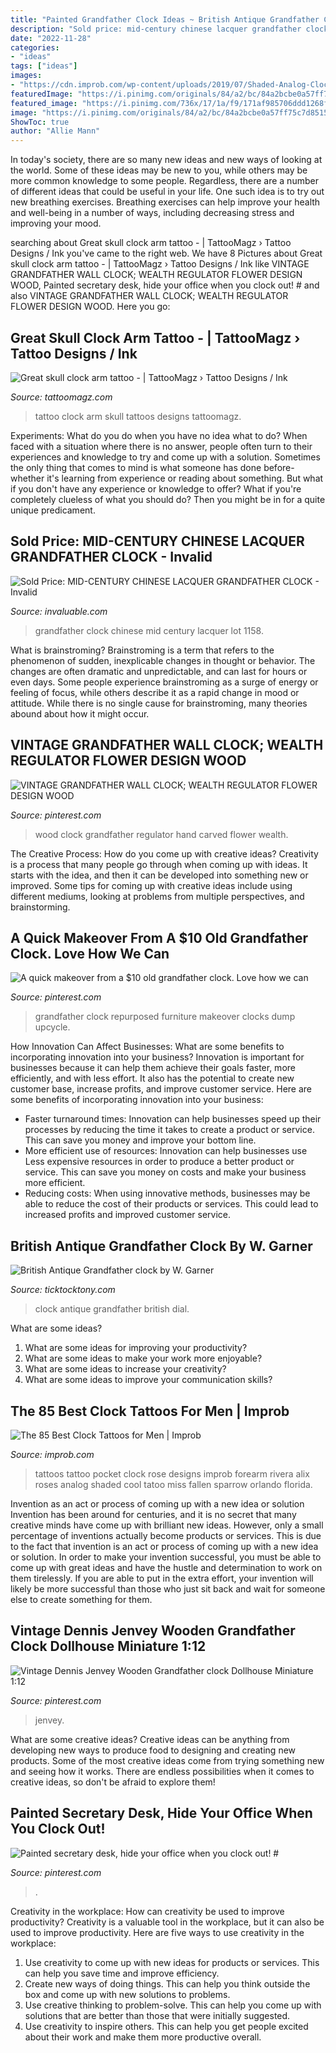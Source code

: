 ```yaml
---
title: "Painted Grandfather Clock Ideas ~ British Antique Grandfather Clock By W. Garner"
description: "Sold price: mid-century chinese lacquer grandfather clock"
date: "2022-11-28"
categories:
- "ideas"
tags: ["ideas"]
images:
- "https://cdn.improb.com/wp-content/uploads/2019/07/Shaded-Analog-Clock-Tattoo.jpg"
featuredImage: "https://i.pinimg.com/originals/84/a2/bc/84a2bcbe0a57ff75c7d8515b705ffa86.jpg"
featured_image: "https://i.pinimg.com/736x/17/1a/f9/171af985706ddd1268fbf211db1d317a--grandfather-clock-makeover-furniture-ideas.jpg"
image: "https://i.pinimg.com/originals/84/a2/bc/84a2bcbe0a57ff75c7d8515b705ffa86.jpg"
ShowToc: true
author: "Allie Mann"
---
```



In today's society, there are so many new ideas and new ways of looking at the world. Some of these ideas may be new to you, while others may be more common knowledge to some people. Regardless, there are a number of different ideas that could be useful in your life. One such idea is to try out new breathing exercises. Breathing exercises can help improve your health and well-being in a number of ways, including decreasing stress and improving your mood.

	

		
searching about Great skull clock arm tattoo - | TattooMagz › Tattoo Designs / Ink you've came to the right web. We have 8 Pictures about Great skull clock arm tattoo - | TattooMagz › Tattoo Designs / Ink like VINTAGE GRANDFATHER WALL CLOCK; WEALTH REGULATOR FLOWER DESIGN WOOD, Painted secretary desk, hide your office when you clock out! # and also VINTAGE GRANDFATHER WALL CLOCK; WEALTH REGULATOR FLOWER DESIGN WOOD. Here you go:
		
    
## Great Skull Clock Arm Tattoo - | TattooMagz › Tattoo Designs / Ink

<img loading=lazy src="https://tattoomagz.com/wp-content/uploads/Great-skull-clock-arm-tattoo.jpg" onerror="this.onerror=null;this.src='https://tse4.mm.bing.net/th?id=OIP.pyD-uIV9cUnNitan4iuXzAHaNG&amp;pid=15.1';" alt="Great skull clock arm tattoo - | TattooMagz › Tattoo Designs / Ink">

_Source: tattoomagz.com_

>tattoo clock arm skull tattoos designs tattoomagz. 

	

Experiments: What do you do when you have no idea what to do?
When faced with a situation where there is no answer, people often turn to their experiences and knowledge to try and come up with a solution. Sometimes the only thing that comes to mind is what someone has done before- whether it's learning from experience or reading about something. But what if you don't have any experience or knowledge to offer? What if you're completely clueless of what you should do? Then you might be in for a quite unique predicament.

    
## Sold Price: MID-CENTURY CHINESE LACQUER GRANDFATHER CLOCK - Invalid

<img loading=lazy src="https://image.invaluable.com/housePhotos/ascendantauction/67/612967/H20837-L127210047.jpg" onerror="this.onerror=null;this.src='https://tse3.mm.bing.net/th?id=OIP.aKEAnnTpamK9qQJivgZW3AAAAA&amp;pid=15.1';" alt="Sold Price: MID-CENTURY CHINESE LACQUER GRANDFATHER CLOCK - Invalid">

_Source: invaluable.com_

>grandfather clock chinese mid century lacquer lot 1158. 

	

What is brainstroming?
Brainstroming is a term that refers to the phenomenon of sudden, inexplicable changes in thought or behavior. The changes are often dramatic and unpredictable, and can last for hours or even days. Some people experience brainstroming as a surge of energy or feeling of focus, while others describe it as a rapid change in mood or attitude. While there is no single cause for brainstroming, many theories abound about how it might occur.

    
## VINTAGE GRANDFATHER WALL CLOCK; WEALTH REGULATOR FLOWER DESIGN WOOD

<img loading=lazy src="https://i.pinimg.com/originals/84/a2/bc/84a2bcbe0a57ff75c7d8515b705ffa86.jpg" onerror="this.onerror=null;this.src='https://tse2.mm.bing.net/th?id=OIP.TGvJZzeH24QuznPixyAMTQHaNf&amp;pid=15.1';" alt="VINTAGE GRANDFATHER WALL CLOCK; WEALTH REGULATOR FLOWER DESIGN WOOD">

_Source: pinterest.com_

>wood clock grandfather regulator hand carved flower wealth. 

	

The Creative Process: How do you come up with creative ideas?
Creativity is a process that many people go through when coming up with ideas. It starts with the idea, and then it can be developed into something new or improved. Some tips for coming up with creative ideas include using different mediums, looking at problems from multiple perspectives, and brainstorming.

    
## A Quick Makeover From A $10 Old Grandfather Clock. Love How We Can

<img loading=lazy src="https://i.pinimg.com/736x/17/1a/f9/171af985706ddd1268fbf211db1d317a--grandfather-clock-makeover-furniture-ideas.jpg" onerror="this.onerror=null;this.src='https://tse4.mm.bing.net/th?id=OIP.KrcBFvUR5lHRyLW6MJ9VPwDMEy&amp;pid=15.1';" alt="A quick makeover from a $10 old grandfather clock. Love how we can">

_Source: pinterest.com_

>grandfather clock repurposed furniture makeover clocks dump upcycle. 

	

How Innovation Can Affect Businesses: What are some benefits to incorporating innovation into your business?
Innovation is important for businesses because it can help them achieve their goals faster, more efficiently, and with less effort. It also has the potential to create new customer base, increase profits, and improve customer service. Here are some benefits of incorporating innovation into your business: 
- Faster turnaround times: Innovation can help businesses speed up their processes by reducing the time it takes to create a product or service. This can save you money and improve your bottom line. 
- More efficient use of resources: Innovation can help businesses use Less expensive resources in order to produce a better product or service. This can save you money on costs and make your business more efficient. 
- Reducing costs: When using innovative methods, businesses may be able to reduce the cost of their products or services. This could lead to increased profits and improved customer service.

    
## British Antique Grandfather Clock By W. Garner

<img loading=lazy src="http://ticktocktony.com/Antique-Clock-Images/588/588-dial-large.jpg" onerror="this.onerror=null;this.src='https://tse2.mm.bing.net/th?id=OIP.GKXvDGM48kXIABdM_v1WRAHaKR&amp;pid=15.1';" alt="British Antique Grandfather clock by W. Garner">

_Source: ticktocktony.com_

>clock antique grandfather british dial. 

	

What are some ideas?
1. What are some ideas for improving your productivity?
2. What are some ideas to make your work more enjoyable?
3. What are some ideas to increase your creativity?
4. What are some ideas to improve your communication skills?

    
## The 85 Best Clock Tattoos For Men | Improb

<img loading=lazy src="https://cdn.improb.com/wp-content/uploads/2019/07/Shaded-Analog-Clock-Tattoo.jpg" onerror="this.onerror=null;this.src='https://tse3.mm.bing.net/th?id=OIP.GNsIMpDM8y71T6tgG9jQMgHaKW&amp;pid=15.1';" alt="The 85 Best Clock Tattoos for Men | Improb">

_Source: improb.com_

>tattoos tattoo pocket clock rose designs improb forearm rivera alix roses analog shaded cool tatoo miss fallen sparrow orlando florida. 

	

Invention as an act or process of coming up with a new idea or solution
Invention has been around for centuries, and it is no secret that many creative minds have come up with brilliant new ideas. However, only a small percentage of inventions actually become products or services. This is due to the fact that invention is an act or process of coming up with a new idea or solution. In order to make your invention successful, you must be able to come up with great ideas and have the hustle and determination to work on them tirelessly. If you are able to put in the extra effort, your invention will likely be more successful than those who just sit back and wait for someone else to create something for them.

    
## Vintage Dennis Jenvey Wooden Grandfather Clock Dollhouse Miniature 1:12

<img loading=lazy src="https://i.pinimg.com/736x/eb/8f/00/eb8f006e4400c191ad8dfeaf9d23a661.jpg" onerror="this.onerror=null;this.src='https://tse2.mm.bing.net/th?id=OIP.B0KITSzHip0ZzVINsLrcVAHaJ3&amp;pid=15.1';" alt="Vintage Dennis Jenvey Wooden Grandfather clock Dollhouse Miniature 1:12">

_Source: pinterest.com_

>jenvey. 

	

What are some creative ideas?
Creative ideas can be anything from developing new ways to produce food to designing and creating new products. Some of the most creative ideas come from trying something new and seeing how it works. There are endless possibilities when it comes to creative ideas, so don't be afraid to explore them!

    
## Painted Secretary Desk, Hide Your Office When You Clock Out! #

<img loading=lazy src="https://i.pinimg.com/originals/56/1b/8e/561b8e3173d368d89b01b346341cacbf.jpg" onerror="this.onerror=null;this.src='https://tse2.mm.bing.net/th?id=OIP.rF2QP94RMbex4xbtM75veAHaJ4&amp;pid=15.1';" alt="Painted secretary desk, hide your office when you clock out! #">

_Source: pinterest.com_

>. 

	

Creativity in the workplace: How can creativity be used to improve productivity?
Creativity is a valuable tool in the workplace, but it can also be used to improve productivity. Here are five ways to use creativity in the workplace: 
1. Use creativity to come up with new ideas for products or services. This can help you save time and improve efficiency. 
2. Create new ways of doing things. This can help you think outside the box and come up with new solutions to problems. 
3. Use creative thinking to problem-solve. This can help you come up with solutions that are better than those that were initially suggested. 
4. Use creativity to inspire others. This can help you get people excited about their work and make them more productive overall. 

